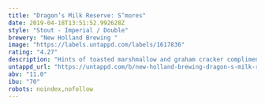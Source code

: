 ```yaml
---
title: "Dragon’s Milk Reserve: S’mores"
date: 2019-04-18T13:51:52.992628Z
style: "Stout - Imperial / Double"
brewery: "New Holland Brewing "
image: "https://labels.untappd.com/labels/1617836"
rating: "4.27"
description: "Hints of toasted marshmallow and graham cracker compliment the chocolate character of Dragon’s Milk, giving this Reserve a flavor reminiscent of campfires and summer nights."
untappd_url: "https://untappd.com/b/new-holland-brewing-dragon-s-milk-reserve-s-mores/1617836"
abv: "11.0"
ibu: "70"
robots: noindex,nofollow
---
```

